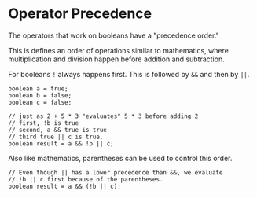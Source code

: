 # Operator Precedence

The operators that work on booleans have a "precedence order."

This is defines an order of operations similar to mathematics, where multiplication and division happen before
addition and subtraction.

For booleans `!` always happens first. This is followed by `&&` and then by `||`.

```java,no_run
boolean a = true;
boolean b = false;
boolean c = false;

// just as 2 + 5 * 3 "evaluates" 5 * 3 before adding 2
// first, !b is true
// second, a && true is true
// third true || c is true.
boolean result = a && !b || c;
```

Also like mathematics, parentheses can be used to control this order.

```java,no_run
// Even though || has a lower precedence than &&, we evaluate
// !b || c first because of the parentheses.
boolean result = a && (!b || c);
```
